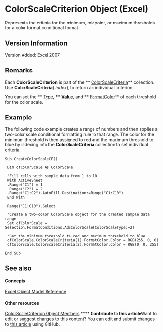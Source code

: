 
# ColorScaleCriterion Object (Excel)

Represents the criteria for the minimum, midpoint, or maximum thresholds for a color format conditional format.


## Version Information

Version Added: Excel 2007 


## Remarks

Each  **ColorScaleCriterion** is part of the ** [ColorScaleCriteria](9c50a2e4-aa22-92ca-6cef-2f8fc931ec33.md)** collection. Use **ColorScaleCriteria**( _index_), to return an individual criterion.

You can set the  ** [Type](59ea77b7-4d12-22e5-380c-bb94912a6550.md)**,  ** [Value](829e876f-ca11-855d-bda5-a1c7f86eeb0f.md)**, and  ** [FormatColor](d0c11343-5924-5577-82fc-85d2b1ab4e5a.md)** of each threshold for the color scale.


## Example

The following code example creates a range of numbers and then applies a two-color scale conditional formatting rule to that range. The color for the minimum threshold is then assigned to red and the maximum threshold to blue by indexing into the  **ColorScaleCriteria** collection to set individual criteria.


```
Sub CreateColorScaleCF() 
 
 Dim cfColorScale As ColorScale 
 
 'Fill cells with sample data from 1 to 10 
 With ActiveSheet 
 .Range("C1") = 1 
 .Range("C2") = 2 
 .Range("C1:C2").AutoFill Destination:=Range("C1:C10") 
 End With 
 
 Range("C1:C10").Select 
 
 'Create a two-color ColorScale object for the created sample data range 
 Set cfColorScale = Selection.FormatConditions.AddColorScale(ColorScaleType:=2) 
 
 'Set the minimum threshold to red and maximum threshold to blue 
 cfColorScale.ColorScaleCriteria(1).FormatColor.Color = RGB(255, 0, 0) 
 cfColorScale.ColorScaleCriteria(2).FormatColor.Color = RGB(0, 0, 255) 
 
End Sub 

```


## See also


#### Concepts


 [Excel Object Model Reference](11ea8598-8a20-92d5-f98b-0da04263bf2c.md)
#### Other resources


 [ColorScaleCriterion Object Members](5bf6725a-98a8-99cf-42d2-0808e9a74421.md)
****   **Contribute to this article**Want to edit or suggest changes to this content? You can edit and submit changes to  [this article](https://github.com/jhershey00/VBA_Excel_Test/OpenXMLCon/articles/8b7ffd61-b843-3995-d872-e07d35adfedc.md) using GitHub.

